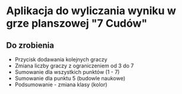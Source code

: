 # Aplikacja do wyliczania wyniku w grze planszowej "7 Cudów"

## Do zrobienia
* Przycisk dodawania kolejnych graczy
* Zmiana liczby graczy z ograniczeniem od 3 do 7
* Sumowanie dla wszystkich punktów (1 - 7)
* Sumowanie dla punktu 5 (budowle naukowe)
* Podsumowanie - zmiana klasy (kolor)